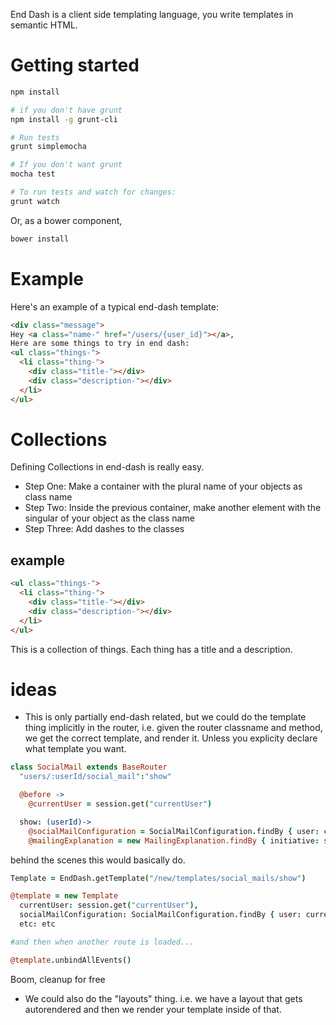   End Dash is a client side templating language, you write templates in semantic HTML.

Getting started
===============

```bash
npm install

# if you don't have grunt
npm install -g grunt-cli

# Run tests
grunt simplemocha

# If you don't want grunt
mocha test

# To run tests and watch for changes:
grunt watch
```

Or, as a bower component,

```bash
bower install
```

Example
=======

Here's an example of a typical end-dash template:

```html
<div class="message">
Hey <a class="name-" href="/users/{user_id}"></a>,
Here are some things to try in end dash:
<ul class="things-">
  <li class="thing-">
    <div class="title-"></div>
    <div class="description-"></div>
  </li>
</ul>
```

Collections
===========

Defining Collections in end-dash is really easy.  
  * Step One: Make a container with the plural name of your objects as class name
  * Step Two: Inside the previous container, make another element with the singular of your object as the class name
  * Step Three: Add dashes to the classes

example
-------

```html
<ul class="things-">
  <li class="thing-">
    <div class="title-"></div>
    <div class="description-"></div>
  </li>
</ul>
```

This is a collection of things.  Each thing has a title and a description. 

ideas
=====

  * This is only partially end-dash related, but we could do the template thing
implicitly in the router, i.e. given the router classname and method, we
get the correct template, and render it.  Unless you explicity declare what template
you want.

```coffeescript
class SocialMail extends BaseRouter
  "users/:userId/social_mail":"show"

  @before ->
    @currentUser = session.get("currentUser")

  show: (userId)->
    @socialMailConfiguration = SocialMailConfiguration.findBy { user: currentUser }
    @mailingExplanation = new MailingExplanation.findBy { initiative: session.get("currentInitiative") }
```

behind the scenes this would basically do. 

```coffeescript
Template = EndDash.getTemplate("/new/templates/social_mails/show") 

@template = new Template 
  currentUser: session.get("currentUser"), 
  socialMailConfiguration: SocialMailConfiguration.findBy { user: currentUser }
  etc: etc

#and then when another route is loaded...

@template.unbindAllEvents()
```
Boom, cleanup for free

  * We could also do the "layouts" thing.  i.e. we have a layout that gets autorendered
and then we render your template inside of that.
